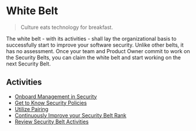 # White Belt

> Culture eats technology for breakfast.

The white belt - with its activities - shall lay the organizational basis to successfully start to improve your software security. Unlike other belts, it has no assessment. Once your team and Product Owner commit to work on the Security Belts, you can claim the white belt and start working on the next Security Belt.

## Activities
- [Onboard Management in Security](onboard-management-in-security.md)
- [Get to Know Security Policies](get-to-know-security-policies.md)
- [Utilize Pairing](utilize-pairing.md)
- [Continuously Improve your Security Belt Rank](continuously-improve-your-security-belt-rank.md)
- [Review Security Belt Activities](review-security-belt-activities.md)
